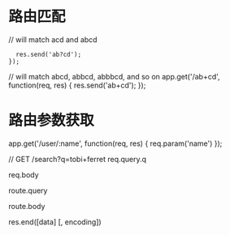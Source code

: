 路由匹配
===============================
// will match acd and abcd
```app.get('/ab?cd', function(req, res) {
  res.send('ab?cd');
});
```

// will match abcd, abbcd, abbbcd, and so on
app.get('/ab+cd', function(req, res) {
  res.send('ab+cd');
});





路由参数获取
=================================================
app.get('/user/:name', function(req, res) {
  req.param('name')
});


// GET /search?q=tobi+ferret
req.query.q

req.body

route.query


route.body


res.end([data] [, encoding])

